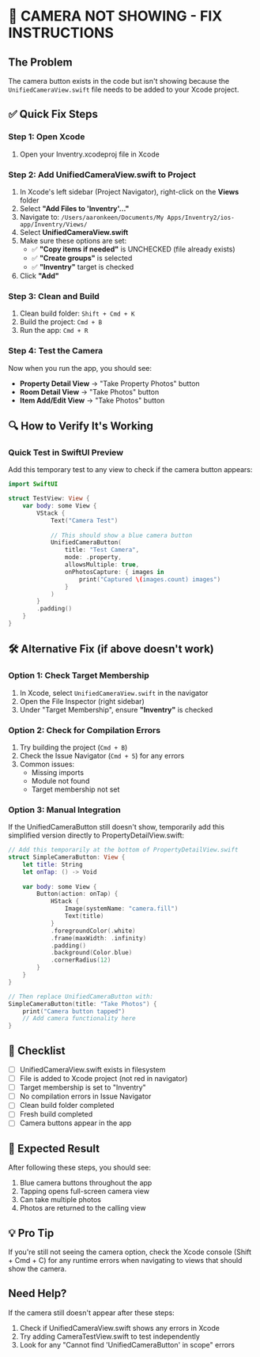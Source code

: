 # 🚨 CAMERA NOT SHOWING - FIX INSTRUCTIONS

## The Problem
The camera button exists in the code but isn't showing because the `UnifiedCameraView.swift` file needs to be added to your Xcode project.

## ✅ Quick Fix Steps

### Step 1: Open Xcode
1. Open your Inventry.xcodeproj file in Xcode

### Step 2: Add UnifiedCameraView.swift to Project
1. In Xcode's left sidebar (Project Navigator), right-click on the **Views** folder
2. Select **"Add Files to 'Inventry'..."**
3. Navigate to: `/Users/aaronkeen/Documents/My Apps/Inventry2/ios-app/Inventry/Views/`
4. Select **UnifiedCameraView.swift**
5. Make sure these options are set:
   - ✅ **"Copy items if needed"** is UNCHECKED (file already exists)
   - ✅ **"Create groups"** is selected
   - ✅ **"Inventry"** target is checked
6. Click **"Add"**

### Step 3: Clean and Build
1. Clean build folder: `Shift + Cmd + K`
2. Build the project: `Cmd + B`
3. Run the app: `Cmd + R`

### Step 4: Test the Camera
Now when you run the app, you should see:
- **Property Detail View** → "Take Property Photos" button
- **Room Detail View** → "Take Photos" button
- **Item Add/Edit View** → "Take Photos" button

## 🔍 How to Verify It's Working

### Quick Test in SwiftUI Preview
Add this temporary test to any view to check if the camera button appears:

```swift
import SwiftUI

struct TestView: View {
    var body: some View {
        VStack {
            Text("Camera Test")
            
            // This should show a blue camera button
            UnifiedCameraButton(
                title: "Test Camera",
                mode: .property,
                allowsMultiple: true,
                onPhotosCapture: { images in
                    print("Captured \(images.count) images")
                }
            )
        }
        .padding()
    }
}
```

## 🛠 Alternative Fix (if above doesn't work)

### Option 1: Check Target Membership
1. In Xcode, select `UnifiedCameraView.swift` in the navigator
2. Open the File Inspector (right sidebar)
3. Under "Target Membership", ensure **"Inventry"** is checked

### Option 2: Check for Compilation Errors
1. Try building the project (`Cmd + B`)
2. Check the Issue Navigator (`Cmd + 5`) for any errors
3. Common issues:
   - Missing imports
   - Module not found
   - Target membership not set

### Option 3: Manual Integration
If the UnifiedCameraButton still doesn't show, temporarily add this simplified version directly to PropertyDetailView.swift:

```swift
// Add this temporarily at the bottom of PropertyDetailView.swift
struct SimpleCameraButton: View {
    let title: String
    let onTap: () -> Void
    
    var body: some View {
        Button(action: onTap) {
            HStack {
                Image(systemName: "camera.fill")
                Text(title)
            }
            .foregroundColor(.white)
            .frame(maxWidth: .infinity)
            .padding()
            .background(Color.blue)
            .cornerRadius(12)
        }
    }
}

// Then replace UnifiedCameraButton with:
SimpleCameraButton(title: "Take Photos") {
    print("Camera button tapped")
    // Add camera functionality here
}
```

## 📝 Checklist
- [ ] UnifiedCameraView.swift exists in filesystem
- [ ] File is added to Xcode project (not red in navigator)
- [ ] Target membership is set to "Inventry"
- [ ] No compilation errors in Issue Navigator
- [ ] Clean build folder completed
- [ ] Fresh build completed
- [ ] Camera buttons appear in the app

## 🎯 Expected Result
After following these steps, you should see:
1. Blue camera buttons throughout the app
2. Tapping opens full-screen camera view
3. Can take multiple photos
4. Photos are returned to the calling view

## 💡 Pro Tip
If you're still not seeing the camera option, check the Xcode console (Shift + Cmd + C) for any runtime errors when navigating to views that should show the camera.

## Need Help?
If the camera still doesn't appear after these steps:
1. Check if UnifiedCameraView.swift shows any errors in Xcode
2. Try adding CameraTestView.swift to test independently
3. Look for any "Cannot find 'UnifiedCameraButton' in scope" errors
